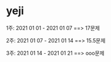 # yeji

1주: 2021 01 01 - 2021 01 07 ==> 17문제

2주: 2021 01 07 - 2021 01 14 ==> 15.5문제

3주: 2021 01 14 - 2021 01 21 ==> ooo문제
